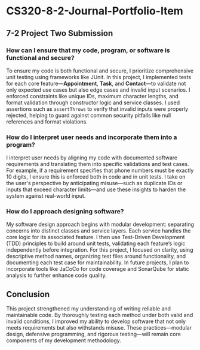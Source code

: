 # CS320-8-2-Journal-Portfolio-Item
<body>
  <h2>7-2 Project Two Submission</h2>

  <h3>How can I ensure that my code, program, or software is functional and secure?</h3>
  <p>
    To ensure my code is both functional and secure, I prioritize comprehensive unit testing using frameworks like JUnit.
    In this project, I implemented tests for each core feature—<strong>Appointment</strong>, <strong>Task</strong>, and <strong>Contact</strong>—to validate
    not only expected use cases but also edge cases and invalid input scenarios. I enforced constraints like unique IDs,
    maximum character lengths, and format validation through constructor logic and service classes. I used assertions such as
    <code>assertThrows</code> to verify that invalid inputs were properly rejected, helping to guard against common security pitfalls like null
    references and format violations.
  </p>

  <h3>How do I interpret user needs and incorporate them into a program?</h3>
  <p>
    I interpret user needs by aligning my code with documented software requirements and translating them into specific
    validations and test cases. For example, if a requirement specifies that phone numbers must be exactly 10 digits,
    I ensure this is enforced both in code and in unit tests. I take on the user's perspective by anticipating
    misuse—such as duplicate IDs or inputs that exceed character limits—and use these insights to harden the system
    against real-world input.
  </p>

  <h3>How do I approach designing software?</h3>
  <p>
    My software design approach begins with modular development: separating concerns into distinct classes and service layers.
    Each service handles the core logic for its associated feature. I then use Test-Driven Development (TDD) principles
    to build around unit tests, validating each feature’s logic independently before integration. For this project, I focused
    on clarity, using descriptive method names, organizing test files around functionality, and documenting each test case
    for maintainability. In future projects, I plan to incorporate tools like JaCoCo for code coverage and SonarQube for
    static analysis to further enhance code quality.
  </p>

  <h2>Conclusion</h2>
  <p>
    This project strengthened my understanding of writing reliable and maintainable code. By thoroughly testing each method
    under both valid and invalid conditions, I improved my ability to develop software that not only meets requirements but
    also withstands misuse. These practices—modular design, defensive programming, and rigorous testing—will remain core
    components of my development methodology.
  </p>
</body>
